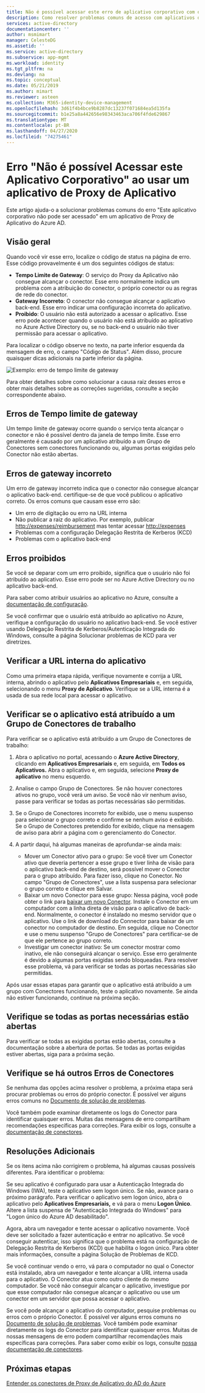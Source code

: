 ```yaml
---
title: Não é possível acessar este erro de aplicativo corporativo com o aplicativo proxy de aplicativo
description: Como resolver problemas comuns de acesso com aplicativos do Proxy de Aplicativo do Azure AD.
services: active-directory
documentationcenter: ''
author: msmimart
manager: CelesteDG
ms.assetid: ''
ms.service: active-directory
ms.subservice: app-mgmt
ms.workload: identity
ms.tgt_pltfrm: na
ms.devlang: na
ms.topic: conceptual
ms.date: 05/21/2019
ms.author: mimart
ms.reviewer: asteen
ms.collection: M365-identity-device-management
ms.openlocfilehash: 3d61f4b4bce9b8287dc13237f071684ea5d135fa
ms.sourcegitcommit: b1e25a8a442656e98343463aca706f4fde629867
ms.translationtype: MT
ms.contentlocale: pt-BR
ms.lasthandoff: 04/27/2020
ms.locfileid: "74275461"
---
```

# <a name="cant-access-this-corporate-application-error-when-using-an-application-proxy-application"></a>Erro "Não é possível Acessar este Aplicativo Corporativo" ao usar um aplicativo de Proxy de Aplicativo

Este artigo ajuda-o a solucionar problemas comuns do erro "Este aplicativo corporativo não pode ser acessado" em um aplicativo de Proxy de Aplicativo do Azure AD.

## <a name="overview"></a>Visão geral

Quando você vir esse erro, localize o código de status na página de erro. Esse código provavelmente é um dos seguintes códigos de status:

- **Tempo Limite de Gateway**: O serviço do Proxy da Aplicativo não consegue alcançar o conector. Esse erro normalmente indica um problema com a atribuição do conector, o próprio conector ou as regras de rede do conector.
- **Gateway Incorreto**: O conector não consegue alcançar o aplicativo back-end. Esse erro indicar uma configuração incorreta do aplicativo.
- **Proibido**: O usuário não está autorizado a acessar o aplicativo. Esse erro pode acontecer quando o usuário não está atribuído ao aplicativo no Azure Active Directory ou, se no back-end o usuário não tiver permissão para acessar o aplicativo.

Para localizar o código observe no texto, na parte inferior esquerda da mensagem de erro, o campo "Código de Status". Além disso, procure quaisquer dicas adicionais na parte inferior da página.

![Exemplo: erro de tempo limite de gateway](./media/application-proxy-sign-in-bad-gateway-timeout-error/connection-problem.png)

Para obter detalhes sobre como solucionar a causa raiz desses erros e obter mais detalhes sobre as correções sugeridas, consulte a seção correspondente abaixo.

## <a name="gateway-timeout-errors"></a>Erros de Tempo limite de gateway

Um tempo limite de gateway ocorre quando o serviço tenta alcançar o conector e não é possível dentro da janela de tempo limite. Esse erro geralmente é causado por um aplicativo atribuído a um Grupo de Conectores sem conectores funcionando ou, algumas portas exigidas pelo Conector não estão abertas.

## <a name="bad-gateway-errors"></a>Erros de gateway incorreto

Um erro de gateway incorreto indica que o conector não consegue alcançar o aplicativo back-end. certifique-se de que você publicou o aplicativo correto. Os erros comuns que causam esse erro são:

- Um erro de digitação ou erro na URL interna
- Não publicar a raiz do aplicativo. Por exemplo, publicar <http://expenses/reimbursement> mas tentar acessar <http://expenses>
- Problemas com a configuração Delegação Restrita de Kerberos (KCD)
- Problemas com o aplicativo back-end

## <a name="forbidden-errors"></a>Erros proibidos

Se você se deparar com um erro proibido, significa que o usuário não foi atribuído ao aplicativo. Esse erro pode ser no Azure Active Directory ou no aplicativo back-end.

Para saber como atribuir usuários ao aplicativo no Azure, consulte a [documentação de configuração](application-proxy-add-on-premises-application.md#test-the-application).

Se você confirmar que o usuário está atribuído ao aplicativo no Azure, verifique a configuração do usuário no aplicativo back-end. Se você estiver usando Delegação Restrita de Kerberos/Autenticação Integrada do Windows, consulte a página Solucionar problemas de KCD para ver diretrizes.

## <a name="check-the-applications-internal-url"></a>Verificar a URL interna do aplicativo

Como uma primeira etapa rápida, verifique novamente e corrija a URL interna, abrindo o aplicativo pelo **Aplicativos Empresariais** e, em seguida, selecionando o menu **Proxy de Aplicativo**. Verifique se a URL interna é a usada de sua rede local para acessar o aplicativo.

## <a name="check-the-application-is-assigned-to-a-working-connector-group"></a>Verificar se o aplicativo está atribuído a um Grupo de Conectores de trabalho

Para verificar se o aplicativo está atribuído a um Grupo de Conectores de trabalho:

1. Abra o aplicativo no portal, acessando o **Azure Active Directory**, clicando em **Aplicativos Empresariais** e, em seguida, em **Todos os Aplicativos.** Abra o aplicativo e, em seguida, selecione **Proxy de aplicativo** no menu esquerdo.
1. Analise o campo Grupo de Conectores. Se não houver conectores ativos no grupo, você verá um aviso. Se você não vir nenhum aviso, passe para verificar se todas as portas necessárias são permitidas.
1. Se o Grupo de Conectores incorreto for exibido, use o menu suspenso para selecionar o grupo correto e confirme se nenhum aviso é exibido. Se o Grupo de Conectores pretendido for exibido, clique na mensagem de aviso para abrir a página com o gerenciamento do Conector.
1. A partir daqui, há algumas maneiras de aprofundar-se ainda mais:

   - Mover um Conector ativo para o grupo: Se você tiver um Conector ativo que deveria pertencer a esse grupo e tiver linha de visão para o aplicativo back-end de destino, será possível mover o Conector para o grupo atribuído. Para fazer isso, clique no Conector. No campo "Grupo de Conectores", use a lista suspensa para selecionar o grupo correto e clique em Salvar.
   - Baixar um novo Conector para esse grupo: Nessa página, você pode obter o link para [baixar um novo Conector](https://download.msappproxy.net/Subscription/d3c8b69d-6bf7-42be-a529-3fe9c2e70c90/Connector/Download). Instale o Conector em um computador com a linha direta de visão para o aplicativo de back-end. Normalmente, o conector é instalado no mesmo servidor que o aplicativo. Use o link de download do Connector para baixar de um conector no computador de destino. Em seguida, clique no Conector e use o menu suspenso "Grupo de Conectores" para certificar-se de que ele pertence ao grupo correto.
   - Investigar um conector inativo: Se um conector mostrar como inativo, ele não conseguirá alcançar o serviço. Esse erro geralmente é devido a algumas portas exigidas sendo bloqueadas. Para resolver esse problema, vá para verificar se todas as portas necessárias são permitidas.

Após usar essas etapas para garantir que o aplicativo está atribuído a um grupo com Conectores funcionando, teste o aplicativo novamente. Se ainda não estiver funcionando, continue na próxima seção.

## <a name="check-all-required-ports-are-open"></a>Verifique se todas as portas necessárias estão abertas

Para verificar se todas as exigidas portas estão abertas, consulte a documentação sobre a abertura de portas. Se todas as portas exigidas estiver abertas, siga para a próxima seção.

## <a name="check-for-other-connector-errors"></a>Verifique se há outros Erros de Conectores

Se nenhuma das opções acima resolver o problema, a próxima etapa será procurar problemas ou erros do próprio conector. É possível ver alguns erros comuns no [Documento de solução de problemas](https://docs.microsoft.com/azure/active-directory/active-directory-application-proxy-troubleshoot#connector-errors).

Você também pode examinar diretamente os logs do Conector para identificar quaisquer erros. Muitas das mensagens de erro compartilham recomendações específicas para correções. Para exibir os logs, consulte a [documentação de conectores](application-proxy-connectors.md#under-the-hood).

## <a name="additional-resolutions"></a>Resoluções Adicionais

Se os itens acima não corrigirem o problema, há algumas causas possíveis diferentes. Para identificar o problema:

Se seu aplicativo é configurado para usar a Autenticação Integrada do Windows (IWA), teste o aplicativo sem logon único. Se não, avance para o próximo parágrafo. Para verificar o aplicativo sem logon único, abra o aplicativo pelo **Aplicativos Empresariais,** e vá para o menu **Logon Único**. Altere a lista suspensa de "Autenticação Integrada do Windows" para "Logon único do Azure AD desabilitado".

Agora, abra um navegador e tente acessar o aplicativo novamente. Você deve ser solicitado a fazer autenticação e entrar no aplicativo. Se você conseguir autenticar, isso significa que o problema está na configuração de Delegação Restrita de Kerberos (KCD) que habilita o logon único. Para obter mais informações, consulte a página Solução de Problemas de KCD.

Se você continuar vendo o erro, vá para o computador no qual o Conector está instalado, abra um navegador e tente alcançar a URL interna usada para o aplicativo. O Conector atua como outro cliente do mesmo computador. Se você não conseguir alcançar o aplicativo, investigue por que esse computador não consegue alcançar o aplicativo ou use um conector em um servidor que possa acessar o aplicativo.

Se você pode alcançar o aplicativo do computador, pesquise problemas ou erros com o próprio Conector. É possível ver alguns erros comuns no [Documento de solução de problemas](application-proxy-troubleshoot.md#connector-errors). Você também pode examinar diretamente os logs do Conector para identificar quaisquer erros. Muitas de nossas mensagens de erro podem compartilhar recomendações mais específicas para correções. Para saber como exibir os logs, consulte [nossa documentação de conectores](application-proxy-connectors.md#under-the-hood).

## <a name="next-steps"></a>Próximas etapas

[Entender os conectores de Proxy de Aplicativo do AD do Azure](application-proxy-connectors.md)
